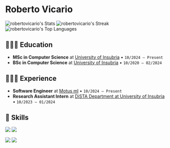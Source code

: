 # Roberto Vicario

![robertovicario's Stats](https://github-readme-stats.vercel.app/api?username=robertovicario&theme=highcontrast&show_icons=true&hide_border=false&count_private=true)
![robertovicario's Streak](https://github-readme-streak-stats.herokuapp.com/?user=robertovicario&theme=highcontrast&hide_border=false)
![robertovicario's Top Languages](https://github-readme-stats.vercel.app/api/top-langs/?username=robertovicario&theme=highcontrast&show_icons=true&hide_border=false&layout=compact)

## 👨🏻‍🎓 Education

- **MSc in Computer Science** at <a href="https://www.uninsubria.it" target="_blank">University of Insubria</a> • `10/2024 – Present`
- **BSc in Computer Science** at <a href="https://www.uninsubria.it" target="_blank">University of Insubria</a> • `10/2020 – 02/2024`

## 👨🏻‍💻 Experience

- **Software Engineer** at <a href="https://www.motusml.com" target="_blank">Motus ml</a> • `10/2024 – Present`
- **Research Assistant Intern** at <a href="https://www.uninsubria.it" target="_blank">DiSTA Department at University of Insubria</a> • `10/2023 – 01/2024`

## 🚀 Skills

![](https://go-skill-icons.vercel.app/api/icons?i=java,cpp,python,r,javascript,php&perline=6&theme=light)
![](https://go-skill-icons.vercel.app/api/icons?i=html,css,bootstrap,figma,spring,flask&perline=6&theme=light)

![](https://go-skill-icons.vercel.app/api/icons?i=linux,bash,git,docker,kubernetes,aws&perline=6&theme=light)
![](https://go-skill-icons.vercel.app/api/icons?i=numpy,pandas,seaborn,matplotlib,scikitlearn,tensorflow&perline=6&theme=light)
